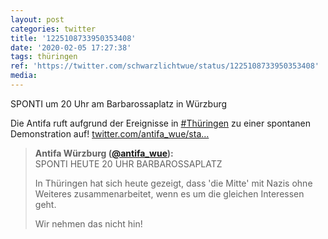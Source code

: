 ```yaml
---
layout: post
categories: twitter
title: '1225108733950353408'
date: '2020-02-05 17:27:38'
tags: thüringen
ref: 'https://twitter.com/schwarzlichtwue/status/1225108733950353408'
media:
---
```

SPONTI um 20 Uhr am Barbarossaplatz in Würzburg



Die Antifa ruft aufgrund der Ereignisse in [#Thüringen](/t/thüringen) zu einer spontanen Demonstration auf! [twitter.com/antifa_wue/sta…](https://twitter.com/antifa_wue/status/1225108071640379393) 
> <b>Antifa Würzburg ([@antifa_wue](https://twitter.com/antifa_wue)):</b>  
>SPONTI HEUTE 20 UHR BARBAROSSAPLATZ  
>  
>In Thüringen hat sich heute gezeigt, dass 'die Mitte' mit Nazis ohne Weiteres zusammenarbeitet, wenn es um die gleichen Interessen geht.  
>  
>Wir nehmen das nicht hin!   

